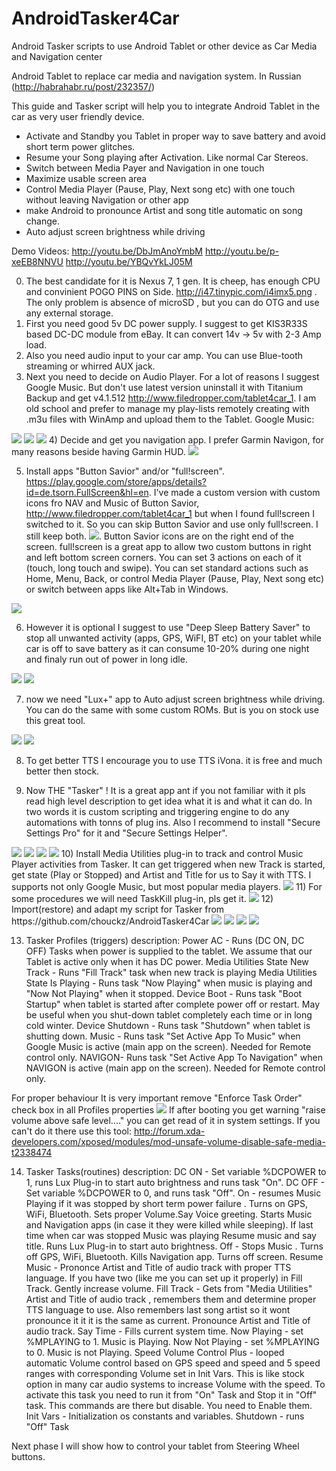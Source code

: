 AndroidTasker4Car
=================

Android Tasker scripts to use Android Tablet or other device as Car Media and Navigation center 

Android Tablet to replace car media and navigation system.
In Russian (http://habrahabr.ru/post/232357/)

This guide and Tasker script will help you to integrate Android Tablet in the car as very user friendly device.
- Activate and Standby you Tablet in proper way to save battery and avoid short term power glitches. 
- Resume your Song playing after Activation. Like normal Car Stereos.
- Switch between Media Payer and Navigation in one touch 
- Maximize usable screen area
- Control Media Player (Pause, Play, Next song etc) with one touch without leaving Navigation or other app 
- make Android to pronounce Artist and song title automatic on song change.
- Auto adjust screen brightness while driving

Demo Videos:
http://youtu.be/DbJmAnoYmbM
http://youtu.be/p-xeEB8NNVU
http://youtu.be/YBQvYkLJ05M 

0) The best candidate for it is Nexus 7, 1 gen. It is cheep, has enough CPU and convinient POGO PINS on Side. http://i47.tinypic.com/i4imx5.png . The only problem is absence of microSD , but you can do OTG and use any external storage.
1) First you need good 5v DC power supply. I suggest to get KIS3R33S based DC-DC module from eBay. It can convert 14v -> 5v with 2-3 Amp load.
2) Also you need audio input to your car amp. You can use Blue-tooth streaming or whirred AUX jack.
3) Next you need to decide on Audio Player. For a lot of reasons I suggest Google Music. But don't use latest version uninstall it with Titanium Backup and get v4.1.512 http://www.filedropper.com/tablet4car_1. I am old school and prefer to manage my play-lists remotely creating with .m3u files with WinAmp and upload them to the Tablet.
Google Music:
<img src="//habrastorage.org/files/a8c/0cc/e17/a8c0cce17474464fb05a4db24ff0e5fe.png"/>
<img src="//habrastorage.org/files/fd7/fed/ae0/fd7fedae04e44f7ea6acb2e2f58e08f0.png"/>
<img src="//habrastorage.org/files/77a/353/f75/77a353f75def4c6981f86712e75568c2.png"/>
4) Decide and get you navigation app. I prefer Garmin Navigon, for many reasons beside having Garmin HUD. 
<img src="//habrastorage.org/files/6c9/9f1/851/6c99f18510db45a5a6b44f8365513edf.png"/>

5) Install apps "Button Savior" and/or "full!screen". https://play.google.com/store/apps/details?id=de.tsorn.FullScreen&hl=en. I've made a custom version with custom icons fro NAV and Music  of Button Savior, http://www.filedropper.com/tablet4car_1 but when I found full!screen I switched to it. So you can skip Button Savior and use only full!screen. I still keep both.  <img src="//habrastorage.org/files/2c6/b33/4c8/2c6b334c82d54a4d9b4ec49badf48cf5.png"/>. Button Savior icons are on the right end of the screen. full!screen is a great app to allow two custom buttons in right and left bottom screen corners. You can set 3 actions on each of it (touch, long touch and swipe). You can set standard actions such  as Home, Menu, Back, or control Media Player (Pause, Play, Next song etc) or switch between apps like Alt+Tab in Windows.
<img src="//habrastorage.org/files/4d8/b3d/313/4d8b3d313f2444c88867fcdd130a6687.png"/>

6) However it is optional I suggest to use "Deep Sleep Battery Saver" to stop all unwanted activity (apps, GPS, WiFI, BT etc) on your tablet while car is off to save battery as it can consume 10-20% during one night and finaly run out of power in long idle.
<img src="//habrastorage.org/files/ae4/e5a/214/ae4e5a2145cc42bdb33dc8ac5c0078a6.png"/>
<img src="//habrastorage.org/files/4b9/345/b2a/4b9345b2ad7740959b65bcb0aba70cfe.png"/>

7) now we need "Lux+" app to Auto adjust screen brightness while driving. You can do the same with some custom ROMs. But is you on stock use this great tool.
<img src="//habrastorage.org/files/fbe/94c/d8e/fbe94cd8e46d4adbb437967486bd0f26.png"/>
<img src="//habrastorage.org/files/bda/e89/d38/bdae89d38e6f4980a84c20ad35c314aa.png"/>

8) To get better TTS I encourage you to use TTS iVona. it is free and much better then stock.

9) Now THE "Tasker" ! It is a great app ant if you not familiar with it pls read high level description to get idea what it is and what it can do. In two words it is custom scripting and triggering engine to do any automations with tonns of plug ins. Also I recommend to install "Secure Settings Pro" for it and "Secure Settings Helper". 
<img src="//habrastorage.org/files/1c2/45d/d2e/1c245dd2ed6c432f92df46ab10e575cc.png"/>
<img src="//habrastorage.org/files/d2f/df2/bbf/d2fdf2bbf1b64182bebe5cbcbb52e074.png"/>
<img src="//habrastorage.org/files/9e3/34f/332/9e334f332a5848518ae65f6cb64c993d.png"/>
<img src="//habrastorage.org/files/eca/5bc/d4d/eca5bcd4d2d54641865e65fb11027920.png"/>
10) Install Media Utilities plug-in to track and control Music Player activities from Tasker. It can get triggered when new Track  is started, get state (Play or Stopped) and Artist and Title for us to Say it with TTS. I supports not only Google Music, but most popular media players.
<img src="//habrastorage.org/files/28e/40b/8e1/28e40b8e11e24f319480c0a16c75f1a9.png"/>
11) For some procedures we will need TaskKill  plug-in, pls get it.
<img src="//habrastorage.org/files/f60/c57/3c9/f60c573c94a947bebdf8c00fe4609f6b.png"/>
12) Import(restore) and adapt my script for Tasker from https://github.com/chouckz/AndroidTasker4Car
<img src="//habrastorage.org/files/aa8/a11/41e/aa8a1141e0a047fa975569c9ec0b3bf5.png"/>
<img src="//habrastorage.org/files/d24/056/940/d240569407fe427484b3705eca304d1c.png"/>
<img src="//habrastorage.org/files/234/a19/d17/234a19d174514737aca226f01bdafc9c.png"/>
<img src="//habrastorage.org/files/eed/12f/dcb/eed12fdcb22a49d8861efa51d43a5a5a.png"/>

13) Tasker Profiles (triggers) description:
Power AC - Runs (DC ON, DC OFF) Tasks when power is supplied to the tablet. We assume that our Tablet is active only when it has DC power.
Media Utilities State New Track - Runs "Fill Track" task when new track is playing 
Media Utilities State Is Playing - Runs task "Now Playing" when music is playing and "Now Not Playing" when it stopped.
Device Boot - Runs task "Boot Startup" when tablet is started after complete power off or restart. May be useful when you shut-down tablet completely each time or in long cold winter.
Device Shutdown - Runs task "Shutdown" when tablet is shutting down.
Music - Runs task "Set Active App To Music" when Google Music is active (main app on the screen). Needed for Remote control only.
NAVIGON- Runs task "Set Active App To Navigation" when NAVIGON is active (main app on the screen). Needed for Remote control only.

For proper behaviour It is very important remove "Enforce Task Order" check box in all Profiles properties  <img src="//habrastorage.org/files/5e7/5f8/605/5e75f8605f2f47a896e170371967fc02.png"/>
If after booting you get warning "raise volume above safe level...." you can get read of it in system settings. If you can't do it there use this tool: http://forum.xda-developers.com/xposed/modules/mod-unsafe-volume-disable-safe-media-t2338474

14) Tasker Tasks(routines) description:
DC ON - Set variable %DCPOWER to 1, runs Lux Plug-in to start auto brightness and runs task "On".
DC OFF - Set variable  %DCPOWER to 0, and runs task "Off".
On - resumes Music Playing if it was stopped by short term power failure . Turns on GPS, WiFi, Bluetooth. Sets proper Volume.Say Voice greeting. Starts Music and Navigation apps (in case it they were killed while sleeping). If last time when car was stopped Music was playing Resume music and say title. Runs Lux Plug-in to start auto brightness.
Off - Stops Music . Turns off GPS, WiFi, Bluetooth. Kills Navigation app. Turns off screen. 
Resume Music - Prononce Artist and Title of audio track with proper TTS language. If you have two (like me you can set up it properly) in  Fill Track. Gently increase volume. 
Fill Track - Gets from "Media Utilities" Artist and Title of audio track , remembers them and determine proper TTS language to use. Also remembers last song artist so it wont pronounce it it it is the same as current. Pronounce Artist and Title of audio track.
Say Time - Fills current system time.
Now Playing - set %MPLAYING to 1. Music is Playing.
Now Not Playing - set %MPLAYING to 0. Music is not Playing.
Speed Volume Control Plus - looped automatic Volume control based on GPS speed and speed and 5 speed ranges with corresponding Volume set in Init Vars. This is like stock option in many car audio systems to increase Volume with the speed. To activate this task you need to run it from "On" Task and Stop it in "Off" task. This commands are there but disable. You need to Enable them.
Init Vars - Initialization os constants and variables.
Shutdown - runs "Off" Task

Next phase I will show how to control your tablet from Steering Wheel buttons.



